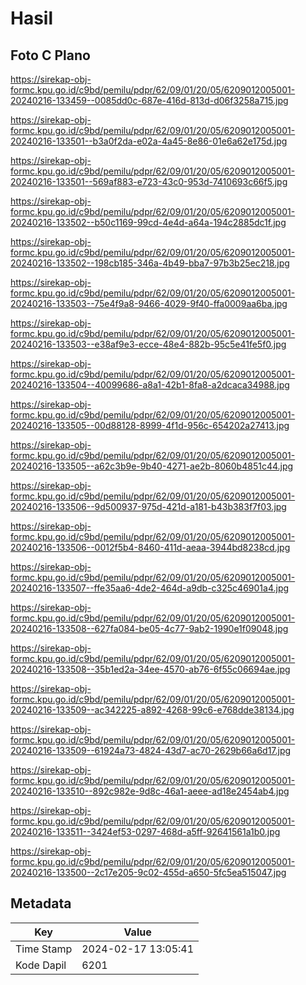 # Hasil

## Foto C Plano

https://sirekap-obj-formc.kpu.go.id/c9bd/pemilu/pdpr/62/09/01/20/05/6209012005001-20240216-133459--0085dd0c-687e-416d-813d-d06f3258a715.jpg

https://sirekap-obj-formc.kpu.go.id/c9bd/pemilu/pdpr/62/09/01/20/05/6209012005001-20240216-133501--b3a0f2da-e02a-4a45-8e86-01e6a62e175d.jpg

https://sirekap-obj-formc.kpu.go.id/c9bd/pemilu/pdpr/62/09/01/20/05/6209012005001-20240216-133501--569af883-e723-43c0-953d-7410693c66f5.jpg

https://sirekap-obj-formc.kpu.go.id/c9bd/pemilu/pdpr/62/09/01/20/05/6209012005001-20240216-133502--b50c1169-99cd-4e4d-a64a-194c2885dc1f.jpg

https://sirekap-obj-formc.kpu.go.id/c9bd/pemilu/pdpr/62/09/01/20/05/6209012005001-20240216-133502--198cb185-346a-4b49-bba7-97b3b25ec218.jpg

https://sirekap-obj-formc.kpu.go.id/c9bd/pemilu/pdpr/62/09/01/20/05/6209012005001-20240216-133503--75e4f9a8-9466-4029-9f40-ffa0009aa6ba.jpg

https://sirekap-obj-formc.kpu.go.id/c9bd/pemilu/pdpr/62/09/01/20/05/6209012005001-20240216-133503--e38af9e3-ecce-48e4-882b-95c5e41fe5f0.jpg

https://sirekap-obj-formc.kpu.go.id/c9bd/pemilu/pdpr/62/09/01/20/05/6209012005001-20240216-133504--40099686-a8a1-42b1-8fa8-a2dcaca34988.jpg

https://sirekap-obj-formc.kpu.go.id/c9bd/pemilu/pdpr/62/09/01/20/05/6209012005001-20240216-133505--00d88128-8999-4f1d-956c-654202a27413.jpg

https://sirekap-obj-formc.kpu.go.id/c9bd/pemilu/pdpr/62/09/01/20/05/6209012005001-20240216-133505--a62c3b9e-9b40-4271-ae2b-8060b4851c44.jpg

https://sirekap-obj-formc.kpu.go.id/c9bd/pemilu/pdpr/62/09/01/20/05/6209012005001-20240216-133506--9d500937-975d-421d-a181-b43b383f7f03.jpg

https://sirekap-obj-formc.kpu.go.id/c9bd/pemilu/pdpr/62/09/01/20/05/6209012005001-20240216-133506--0012f5b4-8460-411d-aeaa-3944bd8238cd.jpg

https://sirekap-obj-formc.kpu.go.id/c9bd/pemilu/pdpr/62/09/01/20/05/6209012005001-20240216-133507--ffe35aa6-4de2-464d-a9db-c325c46901a4.jpg

https://sirekap-obj-formc.kpu.go.id/c9bd/pemilu/pdpr/62/09/01/20/05/6209012005001-20240216-133508--627fa084-be05-4c77-9ab2-1990e1f09048.jpg

https://sirekap-obj-formc.kpu.go.id/c9bd/pemilu/pdpr/62/09/01/20/05/6209012005001-20240216-133508--35b1ed2a-34ee-4570-ab76-6f55c06694ae.jpg

https://sirekap-obj-formc.kpu.go.id/c9bd/pemilu/pdpr/62/09/01/20/05/6209012005001-20240216-133509--ac342225-a892-4268-99c6-e768dde38134.jpg

https://sirekap-obj-formc.kpu.go.id/c9bd/pemilu/pdpr/62/09/01/20/05/6209012005001-20240216-133509--61924a73-4824-43d7-ac70-2629b66a6d17.jpg

https://sirekap-obj-formc.kpu.go.id/c9bd/pemilu/pdpr/62/09/01/20/05/6209012005001-20240216-133510--892c982e-9d8c-46a1-aeee-ad18e2454ab4.jpg

https://sirekap-obj-formc.kpu.go.id/c9bd/pemilu/pdpr/62/09/01/20/05/6209012005001-20240216-133511--3424ef53-0297-468d-a5ff-92641561a1b0.jpg

https://sirekap-obj-formc.kpu.go.id/c9bd/pemilu/pdpr/62/09/01/20/05/6209012005001-20240216-133500--2c17e205-9c02-455d-a650-5fc5ea515047.jpg


## Metadata

| Key        | Value               |
| ---------- | ------------------- |
| Time Stamp | 2024-02-17 13:05:41 |
| Kode Dapil | 6201                |



